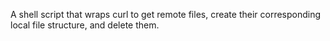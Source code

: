 A shell script that wraps curl to get remote files, create their corresponding local file structure, and delete them.
